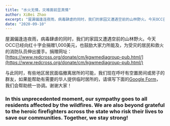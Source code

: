 ```yaml
---
title: "水火无情，灾难面前显真情"
author: XiBei Zhao
excerpt: "屋漏偏逢连夜雨，病毒肆虐的同时，我们的家园又遭遇空前的山林野火。今天OCC已经向红十字会捐赠1,000美元，也鼓励大家力所能及，为受灾的居民和救火的消防队员伸出援手。与此同时，有些地区居民面临撤离居所的可能，我们现在呼吁有空置房间或房子的群友，如果能帮助有需要的华人提供临时居所的，请填写下面的Google Form，我们会统一协调。谢谢大家！"
date: "2020-09-10"
---
```


屋漏偏逢连夜雨，病毒肆虐的同时，我们的家园又遭遇空前的山林野火。今天OCC已经向红十字会捐赠1,000美元，也鼓励大家力所能及，为受灾的居民和救火的消防队员伸出援手。捐赠网址： [https://www.redcross.org/donate/cm/kgwmediagroup-pub.html/](https://www.redcross.org/donate/cm/kgwmediagroup-pub.html/)

与此同时，有些地区居民面临撤离居所的可能，我们现在呼吁有空置房间或房子的群友，如果能帮助有需要的华人提供临时居所的，请填写下面的[Google Form](https://docs.google.com/forms/d/e/1FAIpQLSfXKsH6C0CMbIhw-2Wgo84vxAXoDNeFezBETMT0EFD_AJ_tbg/viewform?usp=sf_link)，我们会帮助统一协调。谢谢大家！

### In this unprecedented moment, our sympathy goes to all residents affected by the wildfires. We are also beyond grateful to the heroic firefighters across the state who risk their lives to save our communities. Together, we stay strong!
